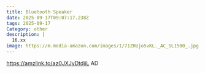```yaml
---
title: Bluetooth Speaker
date: 2025-09-17T09:07:17.238Z
tags: 2025-09-17
Category: other
description: |
  16.xx
image: https://m.media-amazon.com/images/I/71ZHUjo5vKL._AC_SL1500_.jpg
---
```

https://amzlink.to/az0JXJyDtdjiL
AD